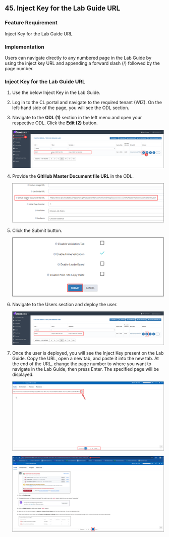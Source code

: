 ## 45. Inject Key for the Lab Guide URL

### Feature Requirement

Inject Key for the Lab Guide URL

### Implementation

Users can navigate directly to any numbered page in the Lab Guide by using the inject key URL and appending a forward slash (/) followed by the page number.

### Inject Key for the Lab Guide URL

1. Use the below Inject Key in the Lab Guide.

   <inject value="https://experience.cloudlabs.ai/#/odl/labguide/" key="ODLUniqueName" value="/" key="AttendeeUniqueName" value="/1/1" enableCopy="true" />

2. Log in to the CL portal and navigate to the required tenant (WIZ). On the left-hand side of the page, you will see the ODL section.

3. Navigate to the **ODL (1)** section in the left menu and open your respective ODL. Click the **Edit (2)** button. 

   ![](./Img/01.png)

4. Provide the **GitHub Master Document file URL** in the ODL.

   ![](./Img/02.png)

5. Click the Submit button. 

   ![](./Img/03.png)

6. Navigate to the Users section and deploy the user. 

   ![](./Img/04.png)

7. Once the user is deployed, you will see the Inject Key present on the Lab Guide. Copy the URL, open a new tab, and paste it into the new tab. At the end of the URL, change the page number to where you want to navigate in the Lab Guide, then press Enter. The specified page will be displayed.

   ![](./Img/05.png)

   ![](./Img/06.png)

